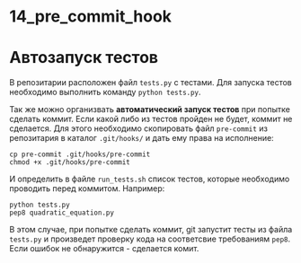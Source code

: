 # 14_pre_commit_hook

# Автозапуск тестов

В репозитарии расположен файл `tests.py` с тестами. Для запуска тестов необходимо выполнить команду `python tests.py`.

Так же можно организвать **автоматический запуск тестов** при попытке сделать коммит. Если какой либо из тестов пройден не будет, коммит не сделается.
Для этого необходимо скопировать файл `pre-commit` из репозитария в каталог `.git/hooks/` и дать ему права на исполнение:
```
cp pre-commit .git/hooks/pre-commit
chmod +x .git/hooks/pre-commit
```
И определить в файле `run_tests.sh` список тестов, которые необходимо проводить перед коммитом. Например:
```
python tests.py
pep8 quadratic_equation.py
```
В этом случае, при попытке сделать коммит, git запустит тесты из файла `tests.py` и произведет проверку кода на соответсвие требованиям `pep8`. Если ошибок не обнаружится - сделается комит.
